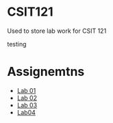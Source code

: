 # CSIT121
Used to store lab work for CSIT 121 

testing

<h1>Assignemtns</h1>

<ul>
  <li>
    <a href="lab01/aboutme.html">Lab 01</a>
  </li>
  <li>
    <a href="lab02/index.html">Lab 02</a>
  </li>
  <li>
    <a href="lab03/index.html">Lab 03</a>
  </li>
  <li>
    <a href="lab04/index.html">Lab04</a>
  </li>
</ul>
